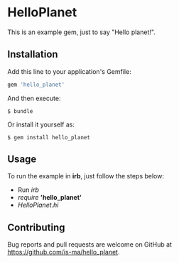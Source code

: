 # HelloPlanet

This is an example gem, just to say "Hello planet!".

## Installation

Add this line to your application's Gemfile:

```ruby
gem 'hello_planet'
```

And then execute:

    $ bundle

Or install it yourself as:

    $ gem install hello_planet

## Usage

To run the example in **irb**, just follow the steps below:
 * Run _irb_
 * _require_ **'hello_planet'**
 * _HelloPlanet.hi_

## Contributing

Bug reports and pull requests are welcome on GitHub at https://github.com/is-ma/hello_planet.

